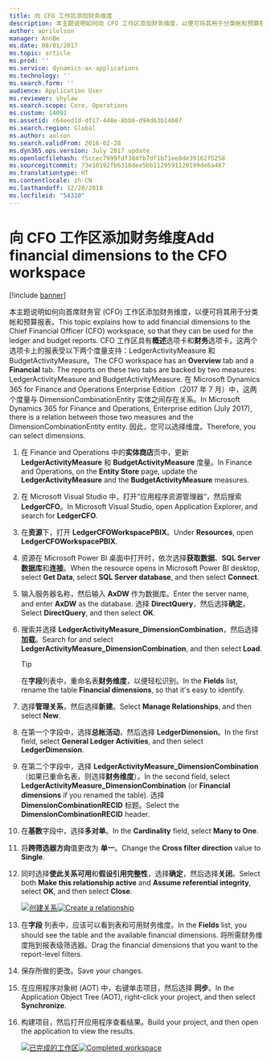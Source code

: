 ```yaml
---
title: 向 CFO 工作区添加财务维度
description: 本主题说明如何向 CFO 工作区添加财务维度，以便可将其用于分类帐和预算报表。
author: aprilolson
manager: AnnBe
ms.date: 08/01/2017
ms.topic: article
ms.prod: ''
ms.service: dynamics-ax-applications
ms.technology: ''
ms.search.form: ''
audience: Application User
ms.reviewer: shylaw
ms.search.scope: Core, Operations
ms.custom: 14091
ms.assetid: c64eed1d-df17-448e-8bb6-d94d63b14607
ms.search.region: Global
ms.author: aolson
ms.search.validFrom: 2016-02-28
ms.dyn365.ops.version: July 2017 update
ms.openlocfilehash: f5ccec7999fdf304fb7df1b71ee8de39162f5258
ms.sourcegitcommit: 73e10192fb6318dee5bb1129591120199de6a487
ms.translationtype: HT
ms.contentlocale: zh-CN
ms.lasthandoff: 12/20/2018
ms.locfileid: "54310"
---
```

# <a name="add-financial-dimensions-to-the-cfo-workspace"></a><span data-ttu-id="49e34-103">向 CFO 工作区添加财务维度</span><span class="sxs-lookup"><span data-stu-id="49e34-103">Add financial dimensions to the CFO workspace</span></span>

[!include [banner](../includes/banner.md)]

<span data-ttu-id="49e34-104">本主题说明如何向首席财务官 (CFO) 工作区添加财务维度，以便可将其用于分类帐和预算报表。</span><span class="sxs-lookup"><span data-stu-id="49e34-104">This topic explains how to add financial dimensions to the Chief Financial Officer (CFO) workspace, so that they can be used for the ledger and budget reports.</span></span> <span data-ttu-id="49e34-105">CFO 工作区具有**概述**选项卡和**财务**选项卡。这两个选项卡上的报表受以下两个度量支持：LedgerActivityMeasure 和 BudgetActivityMeasure。</span><span class="sxs-lookup"><span data-stu-id="49e34-105">The CFO workspace has an **Overview** tab and a **Financial** tab. The reports on these two tabs are backed by two measures: LedgerActivityMeasure and BudgetActivityMeasure.</span></span> <span data-ttu-id="49e34-106">在 Microsoft Dynamics 365 for Finance and Operations Enterprise Edition（2017 年 7 月）中，这两个度量与 DimensionCombinationEntity 实体之间存在关系。</span><span class="sxs-lookup"><span data-stu-id="49e34-106">In Microsoft Dynamics 365 for Finance and Operations, Enterprise edition (July 2017), there is a relation between those two measures and the DimensionCombinationEntity entity.</span></span> <span data-ttu-id="49e34-107">因此，您可以选择维度。</span><span class="sxs-lookup"><span data-stu-id="49e34-107">Therefore, you can select dimensions.</span></span>

1. <span data-ttu-id="49e34-108">在 Finance and Operations 中的**实体商店**页中，更新 **LedgerActivityMeasure** 和 **BudgetActivityMeasure** 度量。</span><span class="sxs-lookup"><span data-stu-id="49e34-108">In Finance and Operations, on the **Entity Store** page, update the **LedgerActivityMeasure** and the **BudgetActivityMeasure** measures.</span></span>
2. <span data-ttu-id="49e34-109">在 Microsoft Visual Studio 中，打开“应用程序资源管理器”，然后搜索 **LedgerCFO**。</span><span class="sxs-lookup"><span data-stu-id="49e34-109">In Microsoft Visual Studio, open Application Explorer, and search for **LedgerCFO**.</span></span>
3. <span data-ttu-id="49e34-110">在**资源**下，打开 **LedgerCFOWorkspacePBIX**。</span><span class="sxs-lookup"><span data-stu-id="49e34-110">Under **Resources**, open **LedgerCFOWorkspacePBIX**.</span></span>
4. <span data-ttu-id="49e34-111">资源在 Microsoft Power BI 桌面中打开时，依次选择**获取数据**、**SQL Server 数据库**和**连接**。</span><span class="sxs-lookup"><span data-stu-id="49e34-111">When the resource opens in Microsoft Power BI desktop, select **Get Data**, select **SQL Server database**, and then select **Connect**.</span></span>
5. <span data-ttu-id="49e34-112">输入服务器名称，然后输入 **AxDW** 作为数据库。</span><span class="sxs-lookup"><span data-stu-id="49e34-112">Enter the server name, and enter **AxDW** as the database.</span></span> <span data-ttu-id="49e34-113">选择 **DirectQuery**，然后选择**确定**。</span><span class="sxs-lookup"><span data-stu-id="49e34-113">Select **DirectQuery**, and then select **OK**.</span></span>
6. <span data-ttu-id="49e34-114">搜索并选择 **LedgerActivityMeasure\_DimensionCombination**，然后选择**加载**。</span><span class="sxs-lookup"><span data-stu-id="49e34-114">Search for and select **LedgerActivityMeasure\_DimensionCombination**, and then select **Load**.</span></span>

    > [!TIP]
    > <span data-ttu-id="49e34-115">在**字段**列表中，重命名表**财务维度**，以便轻松识别。</span><span class="sxs-lookup"><span data-stu-id="49e34-115">In the **Fields** list, rename the table **Financial dimensions**, so that it's easy to identify.</span></span>

7. <span data-ttu-id="49e34-116">选择**管理关系**，然后选择**新建**。</span><span class="sxs-lookup"><span data-stu-id="49e34-116">Select **Manage Relationships**, and then select **New**.</span></span>
8. <span data-ttu-id="49e34-117">在第一个字段中，选择**总帐活动**，然后选择 **LedgerDimension**。</span><span class="sxs-lookup"><span data-stu-id="49e34-117">In the first field, select **General Ledger Activities**, and then select **LedgerDimension**.</span></span>
9. <span data-ttu-id="49e34-118">在第二个字段中，选择 **LedgerActivityMeasure\_DimensionCombination**（如果已重命名表，则选择**财务维度**）。</span><span class="sxs-lookup"><span data-stu-id="49e34-118">In the second field, select **LedgerActivityMeasure\_DimensionCombination** (or **Financial dimensions** if you renamed the table).</span></span> <span data-ttu-id="49e34-119">选择 **DimensionCombinationRECID** 标题。</span><span class="sxs-lookup"><span data-stu-id="49e34-119">Select the  **DimensionCombinationRECID** header.</span></span>
10. <span data-ttu-id="49e34-120">在**基数**字段中，选择**多对单**。</span><span class="sxs-lookup"><span data-stu-id="49e34-120">In the **Cardinality** field, select **Many to One**.</span></span>
11. <span data-ttu-id="49e34-121">将**跨筛选器方向**值更改为 **单一**。</span><span class="sxs-lookup"><span data-stu-id="49e34-121">Change the **Cross filter direction** value to **Single**.</span></span>
12. <span data-ttu-id="49e34-122">同时选择**使此关系可用**和**假设引用完整性**，选择**确定**，然后选择**关闭**。</span><span class="sxs-lookup"><span data-stu-id="49e34-122">Select both **Make this relationship active** and **Assume referential integrity**, select **OK**, and then select **Close**.</span></span>

    <span data-ttu-id="49e34-123">[![创建关系](./media/Create-relationship.png)](./media/Create-relationship.png)</span><span class="sxs-lookup"><span data-stu-id="49e34-123">[![Create a relationship](./media/Create-relationship.png)](./media/Create-relationship.png)</span></span>

13. <span data-ttu-id="49e34-124">在**字段** 列表中，应该可以看到表和可用财务维度。</span><span class="sxs-lookup"><span data-stu-id="49e34-124">In the **Fields** list, you should see the table and the available financial dimensions.</span></span> <span data-ttu-id="49e34-125">将所需财务维度拖到报表级筛选器。</span><span class="sxs-lookup"><span data-stu-id="49e34-125">Drag the financial dimensions that you want to the report-level filters.</span></span>
14. <span data-ttu-id="49e34-126">保存所做的更改。</span><span class="sxs-lookup"><span data-stu-id="49e34-126">Save your changes.</span></span>
15. <span data-ttu-id="49e34-127">在应用程序对象树 (AOT) 中，右键单击项目，然后选择 **同步**。</span><span class="sxs-lookup"><span data-stu-id="49e34-127">In the Application Object Tree (AOT), right-click your project, and then select **Synchronize**.</span></span>
16. <span data-ttu-id="49e34-128">构建项目，然后打开应用程序查看结果。</span><span class="sxs-lookup"><span data-stu-id="49e34-128">Build your project, and then open the application to view the results.</span></span>

    <span data-ttu-id="49e34-129">[![已完成的工作区](./media/workspace.png)](./media/workspace.png)</span><span class="sxs-lookup"><span data-stu-id="49e34-129">[![Completed workspace](./media/workspace.png)](./media/workspace.png)</span></span>
